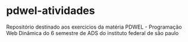 # pdwel-atividades
Repositório destinado aos exercicios da matéria PDWEL - Programação Web Dinâmica do 6 semestre de ADS do instituto federal de são paulo



